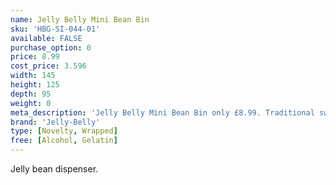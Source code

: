 ```yaml
---
name: Jelly Belly Mini Bean Bin
sku: 'HBG-SI-044-01'
available: FALSE
purchase_option: 0
price: 8.99
cost_price: 3.596
width: 145
height: 125
depth: 95
weight: 0
meta_description: 'Jelly Belly Mini Bean Bin only £8.99. Traditional sweets and more at Humbugs Confectionery Store. Specialists in satisfying your sweet tooth!'
brand: 'Jelly-Belly'
type: [Novelty, Wrapped]
free: [Alcohol, Gelatin]
---
```

Jelly bean dispenser.